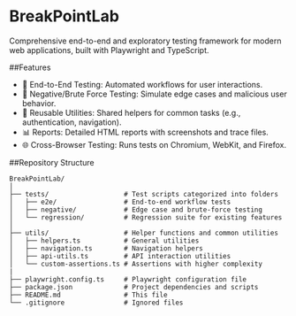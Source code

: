 # BreakPointLab

Comprehensive end-to-end and exploratory testing framework for modern web applications, built with Playwright and TypeScript.

##Features

-   🚀 End-to-End Testing: Automated workflows for user interactions.
-   🔐 Negative/Brute Force Testing: Simulate edge cases and malicious user behavior.
-   🔧 Reusable Utilities: Shared helpers for common tasks (e.g., authentication, navigation).
-   📊 Reports: Detailed HTML reports with screenshots and trace files.
-   🌐 Cross-Browser Testing: Runs tests on Chromium, WebKit, and Firefox.

##Repository Structure

```
BreakPointLab/
│
├── tests/                   # Test scripts categorized into folders
│   ├── e2e/                 # End-to-end workflow tests
│   ├── negative/            # Edge case and brute-force testing
│   └── regression/          # Regression suite for existing features
│
├── utils/                   # Helper functions and common utilities
│   ├── helpers.ts           # General utilities
│   ├── navigation.ts        # Navigation helpers
│   ├── api-utils.ts         # API interaction utilities
│   └── custom-assertions.ts # Assertions with higher complexity
|
├── playwright.config.ts     # Playwright configuration file
├── package.json             # Project dependencies and scripts
├── README.md                # This file
└── .gitignore               # Ignored files
```
